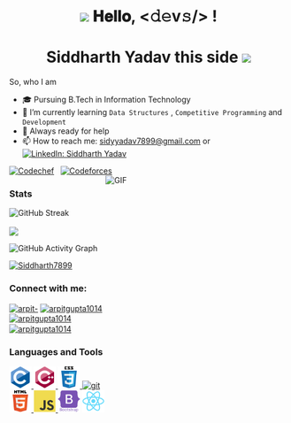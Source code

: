 <!-- ### Hi there 👋
-->
<h1 align="center"><img src="https://media.giphy.com/media/CV8n4vC6r9b5J3JZd9/giphy.gif" width="30px"> 𝐇𝐞𝐥𝐥𝐨, <𝚍𝚎v𝚜/> ! 
<br>
<h1 align="center">Siddharth Yadav this side  <img src="https://i.pinimg.com/originals/91/90/8a/91908ad2f9aef293ed840739a291e9db.gif" width="120px">
</h1>

So, who I am
- 🎓 Pursuing B.Tech in Information Technology
- 🌱 I’m currently learning `Data Structures` , `Competitive Programming` and `Development`
- 💬 Always ready for help
- 📫 How to reach me: sidyyadav7899@gmail.com or [![LinkedIn: Siddharth Yadav](https://img.shields.io/badge/-SiddharthYadav-blue?style=flat-square&logo=Linkedin&logoColor=white&link=https://www.linkedin.com/in/siddharth-yadav-472a62201/)](https://www.linkedin.com/in/siddharth-yadav-472a62201/)

[![Codechef](https://cp-logo.vercel.app/codechef/siddharth_1109)](https://www.codechef.com/users/siddharth_1109)&nbsp;&nbsp;&nbsp;[![Codeforces](https://cp-logo.vercel.app/codeforces/Sid_7899)](https://codeforces.com/profile/Sid_7899)
<img align="right" alt="GIF" src="https://github.com/abhisheknaiidu/abhisheknaiidu/blob/master/code.gif?raw=true" width="330" height="450" />
### Stats
![GitHub Streak](https://github-readme-streak-stats.herokuapp.com/?user=Siddharth7899&theme=tokyonight&count_private=true)

<a href="https://github.com/Siddharth7899/github-readme-stats"><img align="center" src="https://github-readme-stats.vercel.app/api/top-langs/?username=Siddharth7899&layout=compact&theme=buefy&hide_border=true" /></a>

![GitHub Activity Graph](https://activity-graph.herokuapp.com/graph?username=Siddharth7899&theme=github&count_private=true)
<p align="left"> <a href="https://github.com/ryo-ma/github-profile-trophy"><img src="https://github-profile-trophy.vercel.app/?username=Siddharth7899" alt="Siddharth7899" /></a> </p>

<h3 align="left">Connect with me:</h3>
<p align="left">
<a href="https://www.linkedin.com/in/siddharth-yadav-472a62201/" target="blank"><img align="center" src="https://cdn.jsdelivr.net/npm/simple-icons@3.0.1/icons/linkedin.svg" alt="arpit-" height="30" width="40" /></a>
<a href="https://instagram.com/sid_yadav7899" target="blank"><img align="center" src="https://cdn.jsdelivr.net/npm/simple-icons@3.0.1/icons/instagram.svg" alt="arpitgupta1014" height="30" width="40" /></a>
<a href="https://www.codechef.com/users/siddharth_1109" target="blank"><img align="center" src="https://cdn.jsdelivr.net/npm/simple-icons@3.1.0/icons/codechef.svg" alt="arpitgupta1014" height="30" width="40" /></a>
<a href="https://codeforces.com/profile/Sid_7899" target="blank"><img align="center" src="https://cdn.jsdelivr.net/npm/simple-icons@3.0.1/icons/codeforces.svg" alt="arpitgupta1014" height="30" width="40" /></a>

</p>

<h3>Languages and Tools</h3>
<p align="left"> 
 </a> <a href="https://www.cprogramming.com/" target="_blank"> <img src="https://raw.githubusercontent.com/devicons/devicon/master/icons/c/c-original.svg" alt="c" width="40" height="40"/> </a> <a href="https://www.w3schools.com/cpp/" target="_blank"> <img src="https://raw.githubusercontent.com/devicons/devicon/master/icons/cplusplus/cplusplus-original.svg" alt="cplusplus" width="40" height="40"/> </a> <a href="https://www.w3schools.com/css/" target="_blank"> <img src="https://raw.githubusercontent.com/devicons/devicon/master/icons/css3/css3-original-wordmark.svg" alt="css3" width="40" height="40"/> </a> <a href="https://git-scm.com/" target="_blank"> <img src="https://www.vectorlogo.zone/logos/git-scm/git-scm-icon.svg" alt="git" width="40" height="40"/> </a> <a href="https://www.w3.org/html/" target="_blank"> <img src="https://raw.githubusercontent.com/devicons/devicon/master/icons/html5/html5-original-wordmark.svg" alt="html5" width="40" height="40"/> </a> <a href="https://developer.mozilla.org/en-US/docs/Web/JavaScript" target="_blank"> <img src="https://raw.githubusercontent.com/devicons/devicon/master/icons/javascript/javascript-original.svg" alt="javascript" width="40" height="40"/> </a>
 <img src="https://raw.githubusercontent.com/devicons/devicon/master/icons/bootstrap/bootstrap-plain-wordmark.svg" alt="bootstrap" width="40" height="40"/> </a>
 <img src="https://raw.githubusercontent.com/devicons/devicon/master/icons/react/react-original.svg" alt="Reactjs" width="40" height="40"/> </a>
<br>
